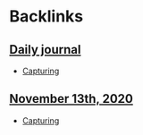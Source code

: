
# Backlinks
## [Daily journal](<Daily journal.md>)
- [Capturing](<Capturing.md>)

## [November 13th, 2020](<November 13th, 2020.md>)
- [Capturing](<Capturing.md>)

